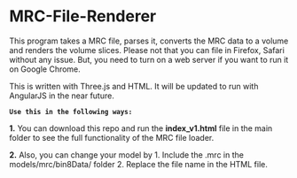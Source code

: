# MRC-File-Renderer

This program takes a MRC file, parses it, converts the MRC data to a volume and renders the volume slices. Please not that you can file in Firefox, Safari without any issue. But, you need to turn on a web server if you want to run it on Google Chrome.

This is written with Three.js and HTML. It will be updated to run with AngularJS in the near future.

**`Use this in the following ways:`**

**1.** You can download this repo and run the **index_v1.html** file in the main folder to see the full functionality of the MRC file loader.

**2.** Also, you can change your model by 
    1. Include the .mrc in the models/mrc/bin8Data/ folder 
    2. Replace the file name in the HTML file.

